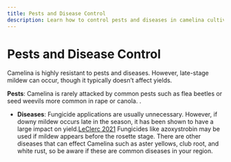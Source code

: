 ```yaml
---
title: Pests and Disease Control
description: Learn how to control pests and diseases in camelina cultivation to ensure optimal growth and yield.
---
```

# Pests and Disease Control

Camelina is highly resistant to pests and diseases. However, late-stage mildew can occur, though it typically doesn’t affect yields.


 **Pests**: Camelina is rarely attacked by common pests such as flea beetles or seed weevils more common in rape or canola. .

- **Diseases**: Fungicide applications are usually unnecessary. However, if downy mildew occurs late in the season, it has been shown to have a large impact on yield.[LeClerc 2021](http://doi.org/10.1016/j.eja.2020.126190) Fungicides like azoxystrobin may be used if mildew appears before the rosette stage. There are other diseases that can effect Camelina such as aster yellows, club root, and white rust, so be aware if these are common diseases in your region.